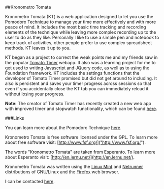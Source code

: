 ##Kronometro Tomata

Kronometro Tomata (KT) is a web application designed to let you use the Pomodoro Technique to manage your time more effectively and with more peace of mind. It includes the most basic time tracking and recording elements of the technique while leaving more complex recording up to the user to do as they like. Personally I like to use a simple pen and notebook to keep track of activities, other people prefer to use complex spreadsheet methods. KT leaves it up to you.

KT began as a project to correct the weak points me and my friends saw in the popular [Tomato Timer]("http://tomato-timer.com/) webapp. It also was a learning project for me to get used to writing Javascript and JQuery code, as well as to using the Foundation framework. KT includes the settings functions that the developer of Tomato Timer promised but did not get around to including. It also is persistent and saves your timer progress across sessions so that even if you accidentally close the KT tab you can immediately reload it without losing your progress.

**Note:** The creator of Tomato Timer has recently created a new web app with improved timer and stopwatch functionality, which can be found [here](http://online-current-time.en.downloadastro.com/tools/).

###Links

You can learn more about the Pomodoro Technique [here]("http://www.pomodorotechnique.com/book/").

Kronometro Tomata is free software licensed under the GPL. To learn more about free software visit: [http://www.fsf.org/]("http://www.fsf.org/").

The words "Kronometro Tomata" are taken from Esperanto. To learn more about Esperanto visit: [http://en.lernu.net/](http://en.lernu.net/).

Kronometro Tomata was written using the [Linux Mint](http://www.linuxmint.com/) and [Netrunner](http://www.netrunner-os.com/) distributions of GNU/Linux and the [Firefox](http://www.mozilla.org/en-US/firefox/new/) web browser.

I can be contacted [here](mailto:kyle.alexander.thompson@gmail.com).
